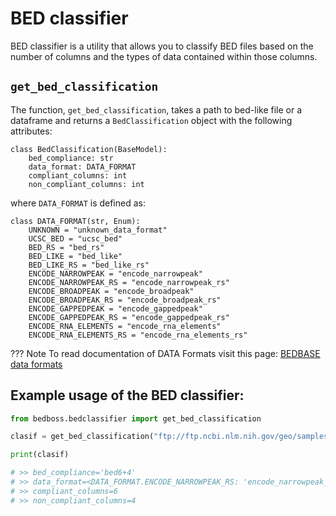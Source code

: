 # BED classifier

BED classifier is a utility that allows you to classify BED files based on the number of columns and the types of data contained within those columns.


## `get_bed_classification`

The function, `get_bed_classification`, takes a path to bed-like file or a dataframe and returns a `BedClassification` object with the following attributes:

```
class BedClassification(BaseModel):
    bed_compliance: str
    data_format: DATA_FORMAT
    compliant_columns: int
    non_compliant_columns: int

```

where `DATA_FORMAT` is defined as:

```
class DATA_FORMAT(str, Enum):
    UNKNOWN = "unknown_data_format"
    UCSC_BED = "ucsc_bed"
    BED_RS = "bed_rs"
    BED_LIKE = "bed_like"
    BED_LIKE_RS = "bed_like_rs"
    ENCODE_NARROWPEAK = "encode_narrowpeak"
    ENCODE_NARROWPEAK_RS = "encode_narrowpeak_rs"
    ENCODE_BROADPEAK = "encode_broadpeak"
    ENCODE_BROADPEAK_RS = "encode_broadpeak_rs"
    ENCODE_GAPPEDPEAK = "encode_gappedpeak"
    ENCODE_GAPPEDPEAK_RS = "encode_gappedpeak_rs"
    ENCODE_RNA_ELEMENTS = "encode_rna_elements"
    ENCODE_RNA_ELEMENTS_RS = "encode_rna_elements_rs"
```

??? Note
    To read documentation of DATA Formats visit this page: [BEDBASE data formats](../../../../bedbase/user/bed_classification/#data-formats)

## Example usage of the BED classifier:

```python
from bedboss.bedclassifier import get_bed_classification

clasif = get_bed_classification("ftp://ftp.ncbi.nlm.nih.gov/geo/samples/GSM8208nnn/GSM8208095/suppl/GSM8208095_Day4_WT-1_aligned_reads_peaks.narrowPeak.gz")

print(clasif)

# >> bed_compliance='bed6+4' 
# >> data_format=<DATA_FORMAT.ENCODE_NARROWPEAK_RS: 'encode_narrowpeak_rs'>
# >> compliant_columns=6
# >> non_compliant_columns=4

```
